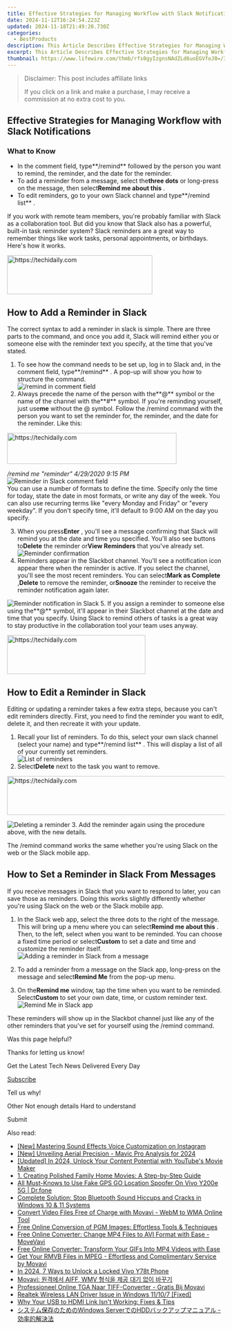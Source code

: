```yaml
---
title: Effective Strategies for Managing Workflow with Slack Notifications
date: 2024-11-12T16:24:54.223Z
updated: 2024-11-18T21:49:20.730Z
categories:
  - BestProducts
description: This Article Describes Effective Strategies for Managing Workflow with Slack Notifications
excerpt: This Article Describes Effective Strategies for Managing Workflow with Slack Notifications
thumbnail: https://www.lifewire.com/thmb/rfs0gyIzgnsNAdZLd6uoEGVfoJ0=/300x200/filters:no_upscale():max_bytes(150000):strip_icc():format(webp)/how-to-use-slack-reminders-4843714-11-5406c11a86b94cd3a435ed4b270b512b.jpg
---
```


>  Disclaimer: This post includes affiliate links
>
>  If you click on a link and make a purchase, I may receive a commission at no extra cost to you.
>

## Effective Strategies for Managing Workflow with Slack Notifications
### What to Know

* In the comment field, type**/remind** followed by the person you want to remind, the reminder, and the date for the reminder.
* To add a reminder from a message, select the**three dots** or long-press on the message, then select**Remind me about this** .
* To edit reminders, go to your own Slack channel and type**/remind list** .

 If you work with remote team members, you're probably familiar with Slack as a collaboration tool. But did you know that Slack also has a powerful, built-in task reminder system? Slack reminders are a great way to remember things like work tasks, personal appointments, or birthdays. Here's how it works.

<!-- affiliate ads begin -->
<a href="https://aligracehair.sjv.io/c/5597632/2135372/19272" target="_top" id="2135372">
  <img src="//a.impactradius-go.com/display-ad/19272-2135372" border="0" alt="https://techidaily.com" width="336" height="90"/>
</a>
<img height="0" width="0" src="https://aligracehair.sjv.io/i/5597632/2135372/19272" style="position:absolute;visibility:hidden;" border="0" />
<!-- affiliate ads end -->

## How to Add a Reminder in Slack

 The correct syntax to add a reminder in slack is simple. There are three parts to the command, and once you add it, Slack will remind either you or someone else with the reminder text you specify, at the time that you've stated.

1. To see how the command needs to be set up, log in to Slack and, in the comment field, type**/remind** . A pop-up will show you how to structure the command.  
![/remind in comment field](https://www.lifewire.com/thmb/JfagLg56YIHsOoAPjrF9H7yGFrc=/1500x0/filters:no_upscale():max_bytes(150000):strip_icc():format(webp)/slackremind-5f0ca162e03b45e4aaf16a79ff623134.jpg)
2. Always precede the name of the person with the**@** symbol or the name of the channel with the**#** symbol. If you're reminding yourself, just use**me** without the @ symbol. Follow the /remind command with the person you want to set the reminder for, the reminder, and the date for the reminder. Like this:  

<!-- affiliate ads begin -->
<a href="https://aligracehair.sjv.io/c/5597632/2135403/19272" target="_top" id="2135403">
  <img src="//a.impactradius-go.com/display-ad/19272-2135403" border="0" alt="https://techidaily.com" width="392" height="72"/>
</a>
<img height="0" width="0" src="https://aligracehair.sjv.io/i/5597632/2135403/19272" style="position:absolute;visibility:hidden;" border="0" />
<!-- affiliate ads end -->

_/remind me "reminder" 4/29/2020 9:15 PM_  
![Reminder in Slack comment field](https://www.lifewire.com/thmb/Y_JaemDUyAZIyqIKuDZj3PtsRqY=/1500x0/filters:no_upscale():max_bytes(150000):strip_icc():format(webp)/reminderinslackcommentfield-65f035cb01d248c89a768e5c87c5f919.jpg)  
 You can use a number of formats to define the time. Specify only the time for today, state the date in most formats, or write any day of the week. You can also use recurring terms like "every Monday and Friday" or "every weekday". If you don't specify time, it'll default to 9:00 AM on the day you specify.

3. When you press**Enter** , you'll see a message confirming that Slack will remind you at the date and time you specified. You'll also see buttons to**Delete** the reminder or**View Reminders** that you've already set.  
![Reminder confirmation](https://www.lifewire.com/thmb/PzyebHvUXsi9Hje98FToFqDftnY=/1500x0/filters:no_upscale():max_bytes(150000):strip_icc():format(webp)/slackreminderresult-a1aede9c7212420fad2f823efe967309.jpg)
4. Reminders appear in the Slackbot channel. You'll see a notification icon appear there when the reminder is active. If you select the channel, you'll see the most recent reminders. You can select**Mark as Complete** ,**Delete** to remove the reminder, or**Snooze** the reminder to receive the reminder notification again later.  

![Reminder notification in Slack](https://www.lifewire.com/thmb/6JFJhr_cDYgnaEf8F5I2dSsuBYc=/1500x0/filters:no_upscale():max_bytes(150000):strip_icc():format(webp)/reminderinslack-6e795fc0dd214366aba040316028dd2a.jpg)
5. If you assign a reminder to someone else using the**@** symbol, it'll appear in their Slackbot channel at the date and time that you specify. Using Slack to remind others of tasks is a great way to stay productive in the collaboration tool your team uses anyway.

<!-- affiliate ads begin -->
<a href="https://wigfever.sjv.io/c/5597632/2014848/22899" target="_top" id="2014848">
  <img src="//a.impactradius-go.com/display-ad/22899-2014848" border="0" alt="https://techidaily.com" width="320" height="90"/>
</a>
<img height="0" width="0" src="https://wigfever.sjv.io/i/5597632/2014848/22899" style="position:absolute;visibility:hidden;" border="0" />
<!-- affiliate ads end -->

## How to Edit a Reminder in Slack

 Editing or updating a reminder takes a few extra steps, because you can't edit reminders directly. First, you need to find the reminder you want to edit, delete it, and then recreate it with your update.

1. Recall your list of reminders. To do this, select your own slack channel (select your name) and type**/remind list** . This will display a list of all of your currently set reminders.  
![List of reminders](https://www.lifewire.com/thmb/93fmPOaAUZSyg_r2w9V_Eko55e8=/1500x0/filters:no_upscale():max_bytes(150000):strip_icc():format(webp)/slackupcomingreminders-78e950d238934f26bea0fad0dc6c6106.jpg)
2. Select**Delete** next to the task you want to remove.  

<!-- affiliate ads begin -->
<a href="https://appsumo.8odi.net/c/5597632/2068440/7443" target="_top" id="2068440">
  <img src="//a.impactradius-go.com/display-ad/7443-2068440" border="0" alt="https://techidaily.com" width="728" height="90"/>
</a>
<img height="0" width="0" src="https://appsumo.8odi.net/i/5597632/2068440/7443" style="position:absolute;visibility:hidden;" border="0" />
<!-- affiliate ads end -->

![Deleting a reminder](https://www.lifewire.com/thmb/Pq5v7Nm_LEmaz5iBf8mRsXpQgR8=/1500x0/filters:no_upscale():max_bytes(150000):strip_icc():format(webp)/slackupcomingreminders-5cbd1541047b414daed53b54cea3e790.jpg)
3. Add the reminder again using the procedure above, with the new details.  

 The /remind command works the same whether you're using Slack on the web or the Slack mobile app.

## How to Set a Reminder in Slack From Messages

 If you receive messages in Slack that you want to respond to later, you can save those as reminders. Doing this works slightly differently whether you're using Slack on the web or the Slack mobile app.

1. In the Slack web app, select the three dots to the right of the message. This will bring up a menu where you can select**Remind me about this** . Then, to the left, select when you want to be reminded. You can choose a fixed time period or select**Custom** to set a date and time and customize the reminder itself.  
![Adding a reminder in Slack from a message](https://www.lifewire.com/thmb/Aof2e6hSv-K9tdZj-mb6_4JL1M0=/1500x0/filters:no_upscale():max_bytes(150000):strip_icc():format(webp)/slackremindmeaboutthis-76786ff068db4882884989ab933b45ca.jpg)
2. To add a reminder from a message on the Slack app, long-press on the message and select**Remind Me** from the pop-up menu.

3. On the**Remind me** window, tap the time when you want to be reminded. Select**Custom** to set your own date, time, or custom reminder text.  
![Remind Me in Slack app](https://www.lifewire.com/thmb/5qXQiml1lToF3zCuFYZVOfTFy2k=/1500x0/filters:no_upscale():max_bytes(150000):strip_icc():format(webp)/slackappremindme-9ada02a06c2c490bb9fa654470dd6913.jpg)

 These reminders will show up in the Slackbot channel just like any of the other reminders that you've set for yourself using the /remind command.

Was this page helpful?

Thanks for letting us know!

 Get the Latest Tech News Delivered Every Day

[Subscribe](https://www.lifewire.com/#)

Tell us why!

 Other  Not enough details  Hard to understand

 Submit

<ins class="adsbygoogle"
     style="display:block"
     data-ad-format="autorelaxed"
     data-ad-client="ca-pub-7571918770474297"
     data-ad-slot="1223367746"></ins>

<ins class="adsbygoogle"
     style="display:block"
     data-ad-client="ca-pub-7571918770474297"
     data-ad-slot="8358498916"
     data-ad-format="auto"
     data-full-width-responsive="true"></ins>

<span class="atpl-alsoreadstyle">Also read:</span>
<div><ul>
<li><a href="https://instagram-videos.techidaily.com/new-mastering-sound-effects-voice-customization-on-instagram/"><u>[New] Mastering Sound Effects Voice Customization on Instagram</u></a></li>
<li><a href="https://fox-friendly.techidaily.com/new-unveiling-aerial-precision-mavic-pro-analysis-for-2024/"><u>[New] Unveiling Aerial Precision - Mavic Pro Analysis for 2024</u></a></li>
<li><a href="https://youtube-webster.techidaily.com/ed-in-2024-unlock-your-content-potential-with-youtubes-movie-maker/"><u>[Updated] In 2024, Unlock Your Content Potential with YouTube's Movie Maker</u></a></li>
<li><a href="https://techtrends.techidaily.com/1-creating-polished-family-home-movies-a-step-by-step-guide/"><u>1. Creating Polished Family Home Movies: A Step-by-Step Guide</u></a></li>
<li><a href="https://fake-location.techidaily.com/all-must-knows-to-use-fake-gps-go-location-spoofer-on-vivo-y200e-5g-drfone-by-drfone-virtual-android/"><u>All Must-Knows to Use Fake GPS GO Location Spoofer On Vivo Y200e 5G | Dr.fone</u></a></li>
<li><a href="https://sound-issues.techidaily.com/complete-solution-stop-bluetooth-sound-hiccups-and-cracks-in-windows-10-and-11-systems/"><u>Complete Solution: Stop Bluetooth Sound Hiccups and Cracks in Windows 10 & 11 Systems</u></a></li>
<li><a href="https://techtrends.techidaily.com/convert-video-files-free-of-charge-with-movavi-webm-to-wma-online-tool/"><u>Convert Video Files Free of Charge with Movavi - WebM to WMA Online Tool</u></a></li>
<li><a href="https://techtrends.techidaily.com/free-online-conversion-of-pgm-images-effortless-tools-and-techniques/"><u>Free Online Conversion of PGM Images: Effortless Tools & Techniques</u></a></li>
<li><a href="https://techtrends.techidaily.com/free-online-converter-change-mp4-files-to-avi-format-with-ease-movevavi/"><u>Free Online Converter: Change MP4 Files to AVI Format with Ease - MoveVavi</u></a></li>
<li><a href="https://techtrends.techidaily.com/free-online-converter-transform-your-gifs-into-mp4-videos-with-ease/"><u>Free Online Converter: Transform Your GIFs Into MP4 Videos with Ease</u></a></li>
<li><a href="https://techtrends.techidaily.com/get-your-rmvb-files-in-mpeg-effortless-and-complimentary-service-by-movavi/"><u>Get Your RMVB Files in MPEG - Effortless and Complimentary Service by Movavi</u></a></li>
<li><a href="https://android-unlock.techidaily.com/in-2024-7-ways-to-unlock-a-locked-vivo-y78t-phone-by-drfone-android/"><u>In 2024, 7 Ways to Unlock a Locked Vivo Y78t Phone</u></a></li>
<li><a href="https://techtrends.techidaily.com/movavi-aiff-wmv/"><u>Movavi: 원격에서 AIFF, WMV 형식을 제공 대기 없이 바꾸기</u></a></li>
<li><a href="https://techtrends.techidaily.com/professioneel-online-tga-naar-tiff-converter-gratis-bij-movavi/"><u>Professioneel Online TGA Naar TIFF-Converter - Gratis Bij Movavi</u></a></li>
<li><a href="https://hardware-updates.techidaily.com/realtek-wireless-lan-driver-issue-in-windows-11107-fixed/"><u>Realtek Wireless LAN Driver Issue in Windows 11/10/7 [Fixed]</u></a></li>
<li><a href="https://win-howtos.techidaily.com/why-your-usb-to-hdmi-link-isnt-working-fixes-and-tips/"><u>Why Your USB to HDMI Link Isn't Working: Fixes & Tips</u></a></li>
<li><a href="https://win-net.techidaily.com/windows-serverhdd/"><u>システム保存のためのWindows ServerでのHDDバックアップマニュアル - 効率的解決法</u></a></li>
</ul></div>


